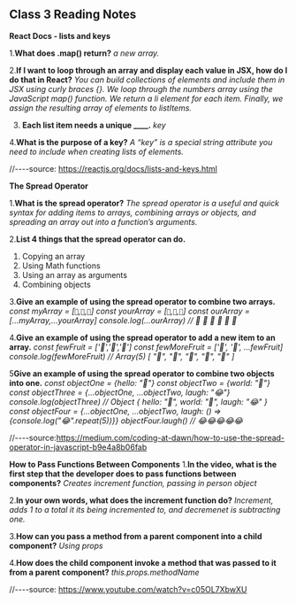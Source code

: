 ## Class 3 Reading Notes

**React Docs - lists and keys**

1.**What does .map() return?**
*a new array.*

2.**If I want to loop through an array and display each value in JSX, how do I do that in React?**
*You can build collections of elements and include them in JSX using curly braces {}.*
*We loop through the numbers array using the JavaScript map() function. We return a li element for each item.* 
*Finally, we assign the resulting array of elements to listItems.*

3. **Each list item needs a unique ____.**
*key*

4.**What is the purpose of a key?**
*A “key” is a special string attribute you need to include when creating lists of elements.*

//----source: https://reactjs.org/docs/lists-and-keys.html


**The Spread Operator**

1.**What is the spread operator?**
*The spread operator is a useful and quick syntax for adding items to arrays, combining arrays or objects, and spreading an array out into a function’s arguments.*

2.**List 4 things that the spread operator can do.**
  
  <ol>
  <li>Copying an array
  <li>Using Math functions
  <li>Using an array as arguments
  <li>Combining objects
  </ol>

3.**Give an example of using the spread operator to combine two arrays.**
*const myArray = [`🤪`,`🐻`,`🎌`]
const yourArray = [`🙂`,`🤗`,`🤩`]
const ourArray = [...myArray,...yourArray]
console.log(...ourArray) // 🤪 🐻 🎌 🙂 🤗 🤩*

4.**Give an example of using the spread operator to add a new item to an array.**
*const fewFruit = ['🍏','🍊','🍌']
const fewMoreFruit = ['🍉', '🍍', ...fewFruit]
console.log(fewMoreFruit) //  Array(5) [ "🍉", "🍍", "🍏", "🍊", "🍌" ]*

5**Give an example of using the spread operator to combine two objects into one.**
*const objectOne = {hello: "🤪"}
const objectTwo = {world: "🐻"}
const objectThree = {...objectOne, ...objectTwo, laugh: "😂"}
console.log(objectThree) // Object { hello: "🤪", world: "🐻", laugh: "😂" }
const objectFour = {...objectOne, ...objectTwo, laugh: () => {console.log("😂".repeat(5))}}
objectFour.laugh() // 😂😂😂😂😂*


//----source:https://medium.com/coding-at-dawn/how-to-use-the-spread-operator-in-javascript-b9e4a8b06fab

**How to Pass Functions Between Components**
1.**In the video, what is the first step that the developer does to pass functions between components?**
*Creates increment function, passing in person object*

2.**In your own words, what does the increment function do?**
*Increment, adds 1 to a total it its being incremented to, and decremenet is subtracting one.*

3.**How can you pass a method from a parent component into a child component?**
*Using props*

4.**How does the child component invoke a method that was passed to it from a parent component?**
*this.props.methodName*

//----source: https://www.youtube.com/watch?v=c05OL7XbwXU
